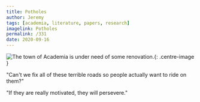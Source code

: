 ```yaml
---
title: Potholes
author: Jeremy
tags: [academia, literature, papers, research]
imagelink: Potholes
permalink: /331
date: 2020-09-16
---
```


![The town of Academia is under need of some renovation.](https://res.cloudinary.com/dh3hm8pb7/image/upload/c_scale,q_auto:best/v1535842782/Handwaving/Published/Potholes.png){: .centre-image }

"Can't we fix all of these terrible roads so people actually want to ride on them?"

"If they are really motivated, they will persevere."
